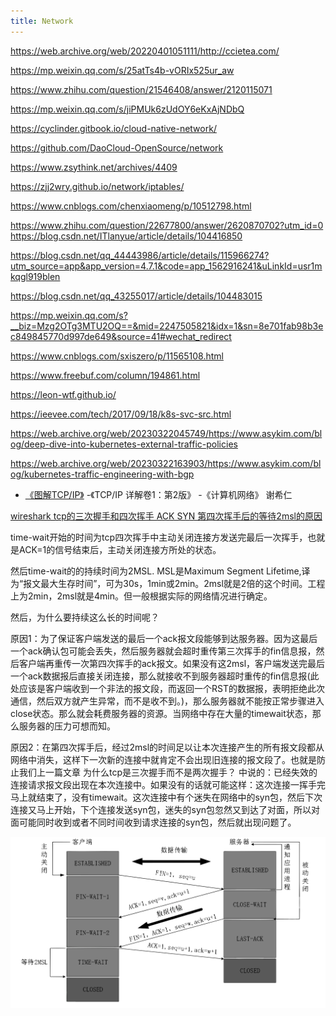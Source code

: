 ```yaml
---
title: Network
---
```

https://web.archive.org/web/20220401051111/http://ccietea.com/


https://mp.weixin.qq.com/s/25atTs4b-vORIx525ur_aw

https://www.zhihu.com/question/21546408/answer/2120115071

https://mp.weixin.qq.com/s/jiPMUk6zUdOY6eKxAjNDbQ

https://cyclinder.gitbook.io/cloud-native-network/

https://github.com/DaoCloud-OpenSource/network

https://www.zsythink.net/archives/4409

https://zjj2wry.github.io/network/iptables/

https://www.cnblogs.com/chenxiaomeng/p/10512798.html 

https://www.zhihu.com/question/22677800/answer/2620870702?utm_id=0
https://blog.csdn.net/ITlanyue/article/details/104416850

https://blog.csdn.net/qq_44443986/article/details/115966274?utm_source=app&app_version=4.7.1&code=app_1562916241&uLinkId=usr1mkqgl919blen

https://blog.csdn.net/qq_43255017/article/details/104483015

https://mp.weixin.qq.com/s?__biz=Mzg2OTg3MTU2OQ==&mid=2247505821&idx=1&sn=8e701fab98b3ec849845770d997de649&source=41#wechat_redirect

https://www.cnblogs.com/sxiszero/p/11565108.html


https://www.freebuf.com/column/194861.html

https://leon-wtf.github.io/

https://ieevee.com/tech/2017/09/18/k8s-svc-src.html

https://web.archive.org/web/20230322045749/https://www.asykim.com/blog/deep-dive-into-kubernetes-external-traffic-policies

https://web.archive.org/web/20230322163903/https://www.asykim.com/blog/kubernetes-traffic-engineering-with-bgp

- [《图解TCP/IP》](https://leon-wtf.github.io/doc/%E5%9B%BE%E8%A7%A3TCPIP.pdf)
-《TCP/IP 详解卷1：第2版》
-《计算机网络》 谢希仁

[wireshark tcp的三次握手和四次挥手 ACK SYN 第四次挥手后的等待2msl的原因](https://zhuanlan.zhihu.com/p/37641172)


time-wait开始的时间为tcp四次挥手中主动关闭连接方发送完最后一次挥手，也就是ACK=1的信号结束后，主动关闭连接方所处的状态。

然后time-wait的的持续时间为2MSL. MSL是Maximum Segment Lifetime,译为“报文最大生存时间”，可为30s，1min或2min。2msl就是2倍的这个时间。工程上为2min，2msl就是4min。但一般根据实际的网络情况进行确定。

然后，为什么要持续这么长的时间呢？

原因1：为了保证客户端发送的最后一个ack报文段能够到达服务器。因为这最后一个ack确认包可能会丢失，然后服务器就会超时重传第三次挥手的fin信息报，然后客户端再重传一次第四次挥手的ack报文。如果没有这2msl，客户端发送完最后一个ack数据报后直接关闭连接，那么就接收不到服务器超时重传的fin信息报(此处应该是客户端收到一个非法的报文段，而返回一个RST的数据报，表明拒绝此次通信，然后双方就产生异常，而不是收不到。)，那么服务器就不能按正常步骤进入close状态。那么就会耗费服务器的资源。当网络中存在大量的timewait状态，那么服务器的压力可想而知。

原因2：在第四次挥手后，经过2msl的时间足以让本次连接产生的所有报文段都从网络中消失，这样下一次新的连接中就肯定不会出现旧连接的报文段了。也就是防止我们上一篇文章 为什么tcp是三次握手而不是两次握手？ 中说的：已经失效的连接请求报文段出现在本次连接中。如果没有的话就可能这样：这次连接一挥手完马上就结束了，没有timewait。这次连接中有个迷失在网络中的syn包，然后下次连接又马上开始，下个连接发送syn包，迷失的syn包忽然又到达了对面，所以对面可能同时收到或者不同时间收到请求连接的syn包，然后就出现问题了。

![1686034737555](image/README/1686034737555.svg)
